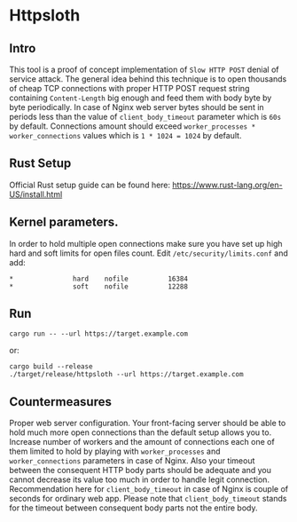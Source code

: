 # Httpsloth

## Intro
This tool is a proof of concept implementation of `Slow HTTP POST` denial of service attack.
The general idea behind this technique is to open thousands of cheap TCP connections with proper HTTP POST request
string containing `Content-Length` big enough and feed them with body byte by byte periodically. In case of Nginx
web server bytes should be sent in periods less than the value of `client_body_timeout` parameter which is `60s`
by default. Connections amount should exceed `worker_processes * worker_connections` values which is `1 * 1024 = 1024`
by default.

## Rust Setup
Official Rust setup guide can be found here: https://www.rust-lang.org/en-US/install.html

## Kernel parameters.
In order to hold multiple open connections make sure you have set up high hard and soft limits for open files count.
Edit `/etc/security/limits.conf` and add:
```
*               hard    nofile          16384
*               soft    nofile          12288
```

## Run
```console
cargo run -- --url https://target.example.com
```

or:

```console
cargo build --release
./target/release/httpsloth --url https://target.example.com
```


## Countermeasures
Proper web server configuration.
Your front-facing server should be able to hold much more open connections than the default setup allows you to.
Increase number of workers and the amount of connections each one of them limited to hold by playing with
`worker_processes` and `worker_connections` parameters in case of Nginx. Also your timeout between the consequent HTTP
body parts should be adequate and you cannot decrease its value too much in order to handle legit connection.
Recommendation here for `client_body_timeout` in case of Nginx is couple of seconds for ordinary web app. Please note
that `client_body_timeout` stands for the timeout between consequent body parts not the entire body. 
